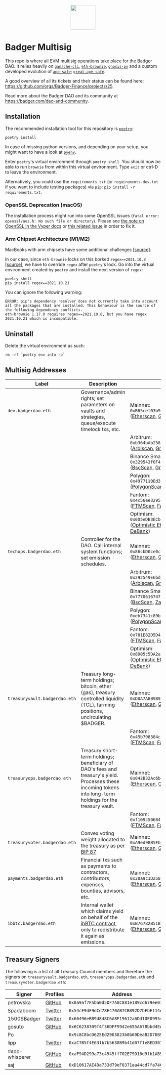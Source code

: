 <div align="center" style="margin-bottom:15px">
  <img height=80 src="https://badger.com/images/badger-logo.svg">
</div>

# Badger Multisig

This repo is where all EVM multisig operations take place for the Badger DAO.
It relies heavily on [`ganache-cli`](https://docs.nethereum.com/en/latest/ethereum-and-clients/ganache-cli/), [`eth-brownie`](https://github.com/eth-brownie/brownie), [`gnosis-py`](https://github.com/gnosis/gnosis-py) and a custom developed evolution of [`ape-safe`](https://github.com/banteg/ape-safe); [`great-ape-safe`](https://github.com/gosuto-ai/great-ape-safe).

A good overview of all its tickets and their status can be found here: https://github.com/orgs/Badger-Finance/projects/25.

Read more about the Badger DAO and its community at https://badger.com/dao-and-community.

## Installation

The recommended installation tool for this repository is [`poetry`](https://python-poetry.org/docs/):
```
poetry install
```

In case of missing python versions, and depending on your setup, you might want to have a look at [`pyenv`](https://github.com/pyenv/pyenv).

Enter `poetry`'s virtual environment through `poetry shell`. You should now be able to run `brownie` from within this virtual environment. Type `exit` or ctrl-D to leave the environment.

Alternatively, you could use the `requirements.txt` (or `requirements-dev.txt` if you want to include testing packages) via `pip`: `pip install -r requirements.txt`.

### OpenSSL Deprecation (macOS)

The installation process might run into some OpenSSL issues (`fatal error: openssl/aes.h: No such file or directory`). Please see [the note on OpenSSL in the Vyper docs](https://docs.vyperlang.org/en/v0.1.0-beta.17/installing-vyper.html#installation) or [this related issue](https://github.com/ethereum/pyethereum/issues/292) in order to fix it.

### Arm Chipset Architecture (M1/M2)
MacBooks with arm chipsets have some additional challenges [[source]](https://github.com/psf/black/issues/2524).

In our case, since `eth-brownie` locks on this borked `regex==2021.10.8` [[source]](https://github.com/eth-brownie/brownie/blob/1eeb5b3a42509f14cdd2d269c5629cfeaf850fcc/requirements.txt#L193), we have to override `regex` after `poetry`'s lock. Go into the virtual environment created by `poetry` and install the next version of `regex`:
```
poetry shell
pip install regex==2021.10.21
```
You can ignore the following warning:
```
ERROR: pip's dependency resolver does not currently take into account all the packages that are installed. This behaviour is the source of the following dependency conflicts.
eth-brownie 1.17.0 requires regex==2021.10.8, but you have regex 2021.10.21 which is incompatible.
```

## Uninstall

Delete the virtual environment as such:
```
rm -rf `poetry env info -p`
```

## Multisig Addresses

| Label | Description | Address (Links) |
|-|-|-|
|`dev.badgerdao.eth`|Governance/admin rights; set parameters on vaults and strategies, queue/execute timelock txs, etc.|Mainnet: `0xB65cef03b9B89f99517643226d76e286ee999e77` ([Etherscan](https://etherscan.io/address/0xB65cef03b9B89f99517643226d76e286ee999e77), [Gnosis Safe](https://gnosis-safe.io/app/eth:0xB65cef03b9B89f99517643226d76e286ee999e77/), [Zapper](https://zapper.fi/account/0xB65cef03b9B89f99517643226d76e286ee999e77), [DeBank](https://debank.com/profile/0xB65cef03b9B89f99517643226d76e286ee999e77))|
|||Arbitrum: `0xb364bAb258ad35dd83c7dd4E8AC78676b7aa1e9F` ([Arbiscan](https://arbiscan.io/address/0xb364bAb258ad35dd83c7dd4E8AC78676b7aa1e9F), [Gnosis Safe](https://gnosis-safe.io/app/arb1:0xb364bAb258ad35dd83c7dd4E8AC78676b7aa1e9F/), [Zapper](https://zapper.fi/account/0xb364bAb258ad35dd83c7dd4E8AC78676b7aa1e9F), [DeBank](https://debank.com/profile/0xb364bAb258ad35dd83c7dd4E8AC78676b7aa1e9F))|
|||Binance Smart Chain: `0x329543f0F4BB134A3f7a826DC32532398B38a3fA` ([BscScan](https://bscscan.com/address/0x329543f0F4BB134A3f7a826DC32532398B38a3fA), [Gnosis Safe](https://gnosis-safe.io/app/bnb:0x329543f0F4BB134A3f7a826DC32532398B38a3fA/), [Zapper](https://zapper.fi/account/0x329543f0F4BB134A3f7a826DC32532398B38a3fA), [DeBank](https://debank.com/profile/0x329543f0F4BB134A3f7a826DC32532398B38a3fA))|
|||Polygon: `0x4977110Ed3CD5eC5598e88c8965951a47dd4e738` ([PolygonScan](https://polygonscan.com/address/0x4977110Ed3CD5eC5598e88c8965951a47dd4e738), [Gnosis Safe](https://gnosis-safe.io/app/matic:0x4977110Ed3CD5eC5598e88c8965951a47dd4e738/), [Zapper](https://zapper.fi/account/0x4977110Ed3CD5eC5598e88c8965951a47dd4e738), [DeBank](https://debank.com/profile/0x4977110Ed3CD5eC5598e88c8965951a47dd4e738))|
|||Fantom: `0x4c56ee3295042f8A5dfC83e770a21c707CB46f5b` ([FTMScan](https://ftmscan.com/address/0x4c56ee3295042f8A5dfC83e770a21c707CB46f5b), [Fantom Safe](https://safe.fantom.network/#/safes/0x4c56ee3295042f8A5dfC83e770a21c707CB46f5b/), [Zapper](https://zapper.fi/account/0x4c56ee3295042f8A5dfC83e770a21c707CB46f5b), [DeBank](https://debank.com/profile/0x4c56ee3295042f8A5dfC83e770a21c707CB46f5b))|
|||Optimism: `0x0D5eDB3ECbB15EF4EaD105c018fEd4e1d173B335` ([Optimistic Etherscan](https://optimistic.etherscan.io/address/0x0D5eDB3ECbB15EF4EaD105c018fEd4e1d173B335), [Gnosis Safe](https://gnosis-safe.io/app/oeth:0x0D5eDB3ECbB15EF4EaD105c018fEd4e1d173B335/), [Zapper](https://zapper.fi/account/0x0D5eDB3ECbB15EF4EaD105c018fEd4e1d173B335), [DeBank](https://debank.com/profile/0x0D5eDB3ECbB15EF4EaD105c018fEd4e1d173B335))|
|`techops.badgerdao.eth`|Controller for the DAO. Call internal system functions; set emission schedules.|Mainnet: `0x86cbD0ce0c087b482782c181dA8d191De18C8275` ([Etherscan](https://etherscan.io/address/0x86cbD0ce0c087b482782c181dA8d191De18C8275), [Gnosis Safe](https://gnosis-safe.io/app/eth:0x86cbD0ce0c087b482782c181dA8d191De18C8275/), [Zapper](https://zapper.fi/account/0x86cbD0ce0c087b482782c181dA8d191De18C8275), [DeBank](https://debank.com/profile/0x86cbD0ce0c087b482782c181dA8d191De18C8275))|
|||Arbitrum: `0x292549E6bd5a41aE4521Bb8679aDA59631B9eD4C` ([Arbiscan](https://arbiscan.io/address/0x292549E6bd5a41aE4521Bb8679aDA59631B9eD4C), [Gnosis Safe](https://gnosis-safe.io/app/arb1:0x292549E6bd5a41aE4521Bb8679aDA59631B9eD4C/), [Zapper](https://zapper.fi/account/0x292549E6bd5a41aE4521Bb8679aDA59631B9eD4C), [DeBank](https://debank.com/profile/0x292549E6bd5a41aE4521Bb8679aDA59631B9eD4C))|
|||Binance Smart Chain: `0x777061674751834993bfBa2269A1F4de5B4a6E7c` ([BscScan](https://bscscan.com/address/0x777061674751834993bfBa2269A1F4de5B4a6E7c), [Zapper](https://zapper.fi/account/0x777061674751834993bfBa2269A1F4de5B4a6E7c), [DeBank](https://debank.com/profile/0x777061674751834993bfBa2269A1F4de5B4a6E7c))|
|||Polygon: `0xeb7341c89ba46CC7945f75Bd5dD7a04f8FA16327` ([PolygonScan](https://polygonscan.com/address/0xeb7341c89ba46CC7945f75Bd5dD7a04f8FA16327), [Gnosis Safe](https://gnosis-safe.io/app/matic:0xeb7341c89ba46CC7945f75Bd5dD7a04f8FA16327/), [Zapper](https://zapper.fi/account/0xeb7341c89ba46CC7945f75Bd5dD7a04f8FA16327), [DeBank](https://debank.com/profile/0xeb7341c89ba46CC7945f75Bd5dD7a04f8FA16327))|
|||Fantom: `0x781E82D5D49042baB750efac91858cB65C6b0582` ([FTMScan](https://ftmscan.com/address/0x781E82D5D49042baB750efac91858cB65C6b0582), [Fantom Safe](https://safe.fantom.network/#/safes/0x781E82D5D49042baB750efac91858cB65C6b0582/), [Zapper](https://zapper.fi/account/0x781E82D5D49042baB750efac91858cB65C6b0582), [DeBank](https://debank.com/profile/0x781E82D5D49042baB750efac91858cB65C6b0582))|
|||Optimism: `0x8D05c5DA2a3Cb4BeB4C5EB500EE9e3Aa71670733` ([Optimistic Etherscan](https://optimistic.etherscan.io/address/0x8D05c5DA2a3Cb4BeB4C5EB500EE9e3Aa71670733), [Gnosis Safe](https://gnosis-safe.io/app/oeth:0x8D05c5DA2a3Cb4BeB4C5EB500EE9e3Aa71670733/), [Zapper](https://zapper.fi/account/0x8D05c5DA2a3Cb4BeB4C5EB500EE9e3Aa71670733), [DeBank](https://debank.com/profile/0x8D05c5DA2a3Cb4BeB4C5EB500EE9e3Aa71670733))|
|`treasuryvault.badgerdao.eth`|Treasury long-term holdings; bitcoin, ether (gas), treasury controlled liquidity (TCL), farming positions, uncirculating $BADGER.|Mainnet: `0xD0A7A8B98957b9CD3cFB9c0425AbE44551158e9e` ([Etherscan](https://etherscan.io/address/0xD0A7A8B98957b9CD3cFB9c0425AbE44551158e9e), [Gnosis Safe](https://gnosis-safe.io/app/eth:0xD0A7A8B98957b9CD3cFB9c0425AbE44551158e9e/), [Zapper](https://zapper.fi/account/0xD0A7A8B98957b9CD3cFB9c0425AbE44551158e9e), [DeBank](https://debank.com/profile/0xD0A7A8B98957b9CD3cFB9c0425AbE44551158e9e))|
|||Fantom: `0x45b798384c236ef0d78311D98AcAEc222f8c6F54` ([FTMScan](https://ftmscan.com/address/0x45b798384c236ef0d78311D98AcAEc222f8c6F54), [Fantom Safe](https://safe.fantom.network/#/safes/0x45b798384c236ef0d78311D98AcAEc222f8c6F54/), [Zapper](https://zapper.fi/account/0x45b798384c236ef0d78311D98AcAEc222f8c6F54), [DeBank](https://debank.com/profile/0x45b798384c236ef0d78311D98AcAEc222f8c6F54))|
|`treasuryops.badgerdao.eth`|Treasury short-term holdings; beneficiary of DAO's fees and treasury's yield. Processes these incoming tokens into long-term holdings for the treasury vault.|Mainnet: `0x042B32Ac6b453485e357938bdC38e0340d4b9276` ([Etherscan](https://etherscan.io/address/0x042B32Ac6b453485e357938bdC38e0340d4b9276), [Gnosis Safe](https://gnosis-safe.io/app/eth:0x042B32Ac6b453485e357938bdC38e0340d4b9276/), [Zapper](https://zapper.fi/account/0x042B32Ac6b453485e357938bdC38e0340d4b9276), [DeBank](https://debank.com/profile/0x042B32Ac6b453485e357938bdC38e0340d4b9276))|
|||Fantom: `0xf109c50684EFa12d4dfBF501eD4858F25A4300B3` ([FTMScan](https://ftmscan.com/address/0xf109c50684EFa12d4dfBF501eD4858F25A4300B3), [Fantom Safe](https://safe.fantom.network/#/safes/0xf109c50684EFa12d4dfBF501eD4858F25A4300B3/), [Zapper](https://zapper.fi/account/0xf109c50684EFa12d4dfBF501eD4858F25A4300B3), [DeBank](https://debank.com/profile/0xf109c50684EFa12d4dfBF501eD4858F25A4300B3))|
|`treasuryvoter.badgerdao.eth`|Convex voting weight allocated to the treasury as per [BIP 87](https://forum.badger.finance/t/bip-87-bvecvx-restructure-voting-strategy-and-emissions-revised-with-community-feedback/5521)|Mainnet: `0xA9ed98B5Fb8428d68664f3C5027c62A10d45826b` ([Etherscan](https://etherscan.io/address/0xA9ed98B5Fb8428d68664f3C5027c62A10d45826b), [Gnosis Safe](https://gnosis-safe.io/app/eth:0xA9ed98B5Fb8428d68664f3C5027c62A10d45826b/), [Zapper](https://zapper.fi/account/0xA9ed98B5Fb8428d68664f3C5027c62A10d45826b), [DeBank](https://debank.com/profile/0xA9ed98B5Fb8428d68664f3C5027c62A10d45826b))|
|`payments.badgerdao.eth`|Financial txs such as payments to contractors, contributors, expenses, bounties, advisors, etc.|Mainnet: `0x30a9c1D258F6c2D23005e6450E72bDD42C541105` ([Etherscan](https://etherscan.io/address/0x30a9c1D258F6c2D23005e6450E72bDD42C541105), [Gnosis Safe](https://gnosis-safe.io/app/eth:0x30a9c1D258F6c2D23005e6450E72bDD42C541105/), [Zapper](https://zapper.fi/account/0x30a9c1D258F6c2D23005e6450E72bDD42C541105), [DeBank](https://debank.com/profile/0x30a9c1D258F6c2D23005e6450E72bDD42C541105))|
|`ibbtc.badgerdao.eth`|Internal wallet which claims yield on behalf of the [ibBTC contract](https://etherscan.io/address/0x41671BA1abcbA387b9b2B752c205e22e916BE6e3), only to redistribute it again as emissions.|Mainnet: `0xB76782B51BFf9C27bA69C77027e20Abd92Bcf3a8` ([Etherscan](https://etherscan.io/address/0xB76782B51BFf9C27bA69C77027e20Abd92Bcf3a8), [Gnosis Safe](https://gnosis-safe.io/app/eth:0xB76782B51BFf9C27bA69C77027e20Abd92Bcf3a8/), [Zapper](https://zapper.fi/account/0xB76782B51BFf9C27bA69C77027e20Abd92Bcf3a8), [DeBank](https://debank.com/profile/0xB76782B51BFf9C27bA69C77027e20Abd92Bcf3a8))|

## Treasury Signers

The following is a list of all Treasury Council members and therefore the signers on `treasuryvault.badgerdao.eth`, `treasuryops.badgerdao.eth` and `treasuryvoter.badgerdao.eth`:

| Signer | Profiles | Address |
|-|-|-|
| petrovska | [GitHub](https://github.com/petrovska-petro) | `0x0a9af7FAba0d5DF7A8C881e1B9cd679ee07Af8A2` |
| Spadaboom | [Twitter](https://twitter.com/spadaboom1) | `0x54cF9dF9dCd78E470AB7CB892D7bFbE114c025fc` |
| 1500$Badger | [Twitter](https://twitter.com/haal69k) | `0x66496eBB9d848C6A8F19612a6Dd10E09954532D0` |
| gosuto | [GitHub](https://github.com/gosuto-inzasheru/) | `0x6C6238309f4f36DFF9942e655A678bbd4EA3BC5d` |
| Po | | `0x9c8C8bcD625Ed2903823b0b60DeaB2D70B92aFd9` |
| lipp | [Twitter](https://twitter.com/lipp_brian) | `0xaC7B5f4E631b7b5638B9b41d07f1eBED30753f16` |
| dapp-whisperer | [GitHub](https://github.com/dapp-whisperer/) | `0xaF94D299a73c4545ff702E79D16d9fb1AB5BDAbF` |
| saj | [GitHub](https://github.com/sajanrajdev) | `0xD10617AE4Da733d79eF0371aa44cd7fa74C41f6B` |
